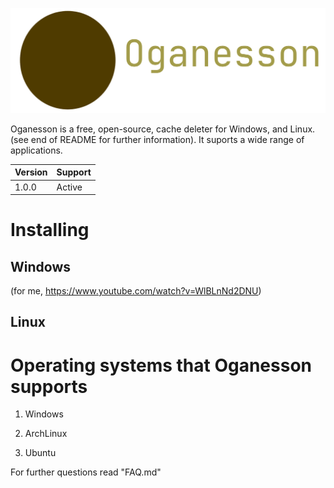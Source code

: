 ![Oganesson Logo](./assets/Oganesson.png)

Oganesson is a free, open-source, cache deleter for Windows, and Linux. (see end of README for further information). It suports a wide range of applications. 

| Version | Support |
|---------|---------|
|  1.0.0  |  Active |

# Installing

## Windows

(for me, https://www.youtube.com/watch?v=WlBLnNd2DNU)

## Linux

# Operating systems that Oganesson supports

1. Windows

2. ArchLinux

3. Ubuntu

For further questions read "FAQ.md"
